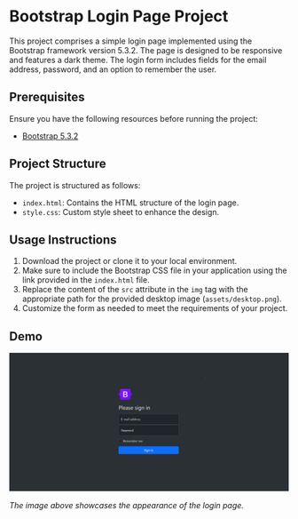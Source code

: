 # Bootstrap Login Page Project

This project comprises a simple login page implemented using the Bootstrap framework version 5.3.2. The page is designed to be responsive and features a dark theme. The login form includes fields for the email address, password, and an option to remember the user.

## Prerequisites

Ensure you have the following resources before running the project:

- [Bootstrap 5.3.2](https://getbootstrap.com/)

## Project Structure

The project is structured as follows:

- `index.html`: Contains the HTML structure of the login page.
- `style.css`: Custom style sheet to enhance the design.

## Usage Instructions

1. Download the project or clone it to your local environment.
2. Make sure to include the Bootstrap CSS file in your application using the link provided in the `index.html` file.
3. Replace the content of the `src` attribute in the `img` tag with the appropriate path for the provided desktop image (`assets/desktop.png`).
4. Customize the form as needed to meet the requirements of your project.

## Demo

![Login Page](./assets/desktop.png)

*The image above showcases the appearance of the login page.*